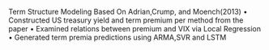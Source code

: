 Term Structure Modeling Based On Adrian,Crump, and Moench(2013)
•	Constructed US treasury yield and term premium per method from the paper
•	Examined relations between premium and VIX via Local Regression 
•	Generated term premia predictions using ARMA,SVR and LSTM


